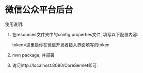 # 微信公众平台后台

使用说明:

1. 在resources文件夹中的config.properties文件, 填写以下配置内容:

    token=这里是你在微信开发者接入界面填写的token
2. mvn package, 并部署
3. 访问http://localhost:8080/CoreServlet即可.